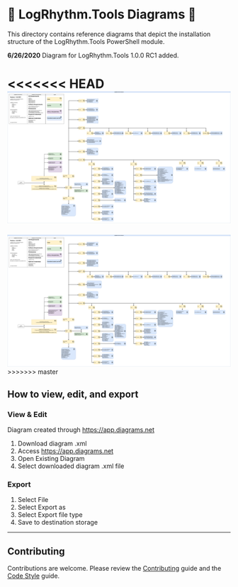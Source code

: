 <!-- markdownlint-disable MD026 -->
# :hammer: LogRhythm.Tools Diagrams :hammer: 

This directory contains reference diagrams that depict the installation structure of the LogRhythm.Tools PowerShell module.

**6/26/2020**
Diagram for LogRhythm.Tools 1.0.0 RC1 added.

<<<<<<< HEAD
<img src="https://raw.githubusercontent.com/LogRhythm-Tools/LogRhythm.Tools/Documentation/docs/diagrams/LR.Tools_1.0.0RC1.png" width="750" />
=======
<img src="https://raw.githubusercontent.com/LogRhythm-Tools/LogRhythm.Tools/master/docs/diagrams/LR.Tools_1.0.0RC1.png" width="750" />
>>>>>>> master

## How to view, edit, and export

### View & Edit
Diagram created through https://app.diagrams.net
1. Download diagram .xml
2. Access https://app.diagrams.net
3. Open Existing Diagram
4. Select downloaded diagram .xml file

### Export

1. Select File
2. Select Export as
3. Select Export file type
4. Save to destination storage


---------

## Contributing

Contributions are welcome. Please review the [Contributing](CONTRIBUTING.md) guide and the [Code Style](CODESTYLE.md) guide.
